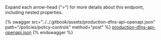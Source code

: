 Expand each arrow-head (">") for more details about this endpoint, including nested properties.  

 {% swagger src="../../.gitbook/assets/production-dfns-api-openapi.json" path="/policies/policy-controls" method="post" %}
[production-dfns-api-openapi.json](../../.gitbook/assets/production-dfns-api-openapi.json)
{% endswagger %}
